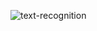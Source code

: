 ![text-recognition](https://github.com/woojuulee/text-recognition-project/assets/149343932/e40ebc2a-feb4-4346-90e7-2c32597f0eb3)
